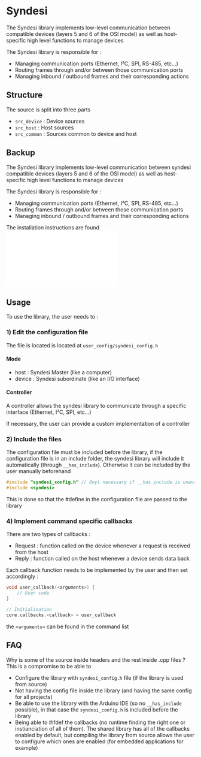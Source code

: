 # Syndesi

The Syndesi library implements low-level communication between compatible devices (layers 5 and 6 of the OSI model) as well as host-specific high level functions to manage devices

The Syndesi library is responsible for :

- Managing communication ports (Ethernet, I²C, SPI, RS-485, etc...)
- Routing frames through and/or between those communication ports
- Managing inbound / outbound frames and their corresponding actions

## Structure

The source is split into three parts

- ``src_device`` : Device sources
- ``src_host`` : Host sources
- ``src_common`` : Sources common to device and host






















## Backup

The Syndesi library implements low-level communication between syndesi compatible devices (layers 5 and 6 of the OSI model) as well as host-specific high level functions to manage devices

The Syndesi library is responsible for :

- Managing communication ports (Ethernet, I²C, SPI, RS-485, etc...)
- Routing frames through and/or between those communication ports
- Managing inbound / outbound frames and their corresponding actions


The installation instructions are found ![here](INSTALL.md)


## Usage

To use the library, the user needs to :

### 1) Edit the configuration file

The file is located is located at ``user_config/syndesi_config.h``

#### Mode

- host : Syndesi Master (like a computer)
- device : Syndesi subordinate (like an I/O interface)

#### Controller

A controller allows the syndesi library to communicate through a specific interface (Ethernet, I²C, SPI, etc...)

If necessary, the user can provide a custom implementation of a controller

### 2) Include the files

The configuration file must be included before the library, if the configuration file is in an include folder, the syndesi library will include it automatically (through ``__has_include``). Otherwise it can be included by the user manually beforehand

```c++
#include "syndesi_config.h" // Onyl necessary if __has_include is unavailable, with Arduino for example
#include <syndesi>
```

This is done so that the #define in the configuration file are passed to the library

### 4) Implement command specific callbacks

There are two types of callbacks :

- Request : function called on the device whenever a request is received from the host
- Reply : function called on the host whenever a device sends data back

Each callback function needs to be implemented by the user and then set accordingly :

```C++
void user_callback(<arguments>) {
    // User code
}

// Initialisation
core.callbacks.<callback> = user_callback
```

the ``<arguments>`` can be found in the command list

## FAQ

Why is some of the source inside headers and the rest inside .cpp files ? This is a compromise to be able to

- Configure the library with ``syndesi_config.h`` file (if the library is used from source)
- Not having the config file inside the library (and having the same config for all projects)
- Be able to use the library with the Arduino IDE (so no ``__has_include`` possible), in that case the ``syndesi_config.h`` is included before the library
- Being able to #ifdef the callbacks (no runtime finding the right one or instianciation of all of them). The shared library has all of the callbacks enabled by default, but compiling the library from source allows the user to configure which ones are enabled (for embedded applications for example)
